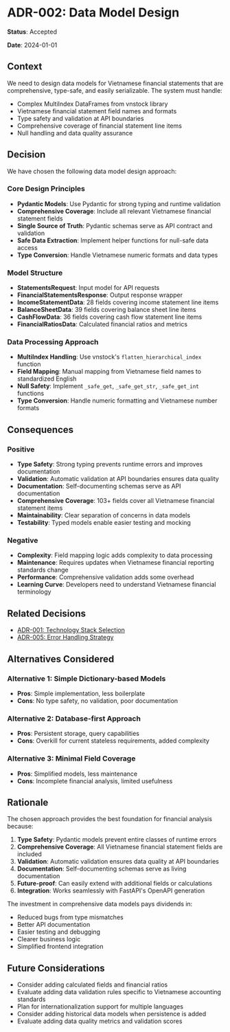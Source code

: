 # ADR-002: Data Model Design

**Status**: Accepted

**Date**: 2024-01-01

## Context

We need to design data models for Vietnamese financial statements that are comprehensive, type-safe, and easily serializable. The system must handle:

- Complex MultiIndex DataFrames from vnstock library
- Vietnamese financial statement field names and formats
- Type safety and validation at API boundaries
- Comprehensive coverage of financial statement line items
- Null handling and data quality assurance

## Decision

We have chosen the following data model design approach:

### Core Design Principles
- **Pydantic Models**: Use Pydantic for strong typing and runtime validation
- **Comprehensive Coverage**: Include all relevant Vietnamese financial statement fields
- **Single Source of Truth**: Pydantic schemas serve as API contract and validation
- **Safe Data Extraction**: Implement helper functions for null-safe data access
- **Type Conversion**: Handle Vietnamese numeric formats and data types

### Model Structure
- **StatementsRequest**: Input model for API requests
- **FinancialStatementsResponse**: Output response wrapper
- **IncomeStatementData**: 28 fields covering income statement line items
- **BalanceSheetData**: 39 fields covering balance sheet line items  
- **CashFlowData**: 36 fields covering cash flow statement line items
- **FinancialRatiosData**: Calculated financial ratios and metrics

### Data Processing Approach
- **MultiIndex Handling**: Use vnstock's `flatten_hierarchical_index` function
- **Field Mapping**: Manual mapping from Vietnamese field names to standardized English
- **Null Safety**: Implement `_safe_get`, `_safe_get_str`, `_safe_get_int` functions
- **Type Conversion**: Handle numeric formatting and Vietnamese number formats

## Consequences

### Positive
- **Type Safety**: Strong typing prevents runtime errors and improves documentation
- **Validation**: Automatic validation at API boundaries ensures data quality
- **Documentation**: Self-documenting schemas serve as API documentation
- **Comprehensive Coverage**: 103+ fields cover all Vietnamese financial statement items
- **Maintainability**: Clear separation of concerns in data models
- **Testability**: Typed models enable easier testing and mocking

### Negative
- **Complexity**: Field mapping logic adds complexity to data processing
- **Maintenance**: Requires updates when Vietnamese financial reporting standards change
- **Performance**: Comprehensive validation adds some overhead
- **Learning Curve**: Developers need to understand Vietnamese financial terminology

## Related Decisions

- [ADR-001: Technology Stack Selection](001-technology-stack.md)
- [ADR-005: Error Handling Strategy](005-error-handling-strategy.md)

## Alternatives Considered

### Alternative 1: Simple Dictionary-based Models
- **Pros**: Simple implementation, less boilerplate
- **Cons**: No type safety, no validation, poor documentation

### Alternative 2: Database-first Approach
- **Pros**: Persistent storage, query capabilities
- **Cons**: Overkill for current stateless requirements, added complexity

### Alternative 3: Minimal Field Coverage
- **Pros**: Simplified models, less maintenance
- **Cons**: Incomplete financial analysis, limited usefulness

## Rationale

The chosen approach provides the best foundation for financial analysis because:

1. **Type Safety**: Pydantic models prevent entire classes of runtime errors
2. **Comprehensive Coverage**: All Vietnamese financial statement fields are included
3. **Validation**: Automatic validation ensures data quality at API boundaries
4. **Documentation**: Self-documenting schemas serve as living documentation
5. **Future-proof**: Can easily extend with additional fields or calculations
6. **Integration**: Works seamlessly with FastAPI's OpenAPI generation

The investment in comprehensive data models pays dividends in:
- Reduced bugs from type mismatches
- Better API documentation
- Easier testing and debugging
- Clearer business logic
- Simplified frontend integration

## Future Considerations

- Consider adding calculated fields and financial ratios
- Evaluate adding data validation rules specific to Vietnamese accounting standards
- Plan for internationalization support for multiple languages
- Consider adding historical data models when persistence is added
- Evaluate adding data quality metrics and validation scores